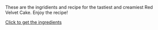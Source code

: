 These are the ingridients and recipe for the tastiest and creamiest Red Velvet Cake.
Enjoy the recipe!



[Click to get the ingredients](ingridients.md)